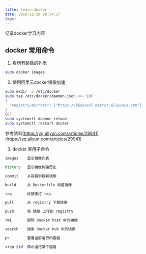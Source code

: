 ```yaml
---
title: learn-docker
date: 2018-11-20 20:54:37
tags:
---
```


记录docker学习内容

## docker 常用命令

1. 看所有镜像的列表
```bash
sudo docker images
```
2. 使用阿里云docker镜像加速

```bash
sudo mkdir -p /etc/docker
sudo tee /etc/docker/daemon.json <<-'EOF'
{
  "registry-mirrors": ["https://85uexsvl.mirror.aliyuncs.com"]
}
EOF
sudo systemctl daemon-reload
sudo systemctl restart docker
```

参考资料[https://yq.aliyun.com/articles/29941](https://yq.aliyun.com/articles/29941)

3. docker 常用子命令

```bash
images    显示镜像列表

history   显示镜像构建历史

commit    从容器创建新镜像

build     从 Dockerfile 构建镜像

tag       给镜像打 tag

pull      从 registry 下载镜像

push      将 镜像 上传到 registry

rmi       删除 Docker host 中的镜像

search    搜索 Docker Hub 中的镜像

ps        查看当前运行的容器

stop $id  停止运行某个容器

```


